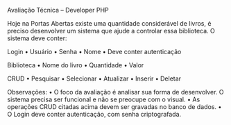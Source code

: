 Avaliação Técnica – Developer PHP

Hoje na Portas Abertas existe uma quantidade considerável de livros, é preciso desenvolver um sistema que ajude a controlar essa biblioteca.
O sistema deve conter:

Login 
    • Usuário
    • Senha
    • Nome
    • Deve conter autenticação

Biblioteca
    • Nome do livro
    • Quantidade
    • Valor

CRUD
    • Pesquisar
    • Selecionar
    • Atualizar
    • Inserir
    • Deletar

Observações:
    • O foco da avaliação é analisar sua forma de desenvolver. O sistema precisa ser funcional e não se preocupe com o visual.
    • As operações CRUD citadas acima devem ser gravadas no banco de dados.
    • O Login deve conter autenticação, com senha criptografada.
